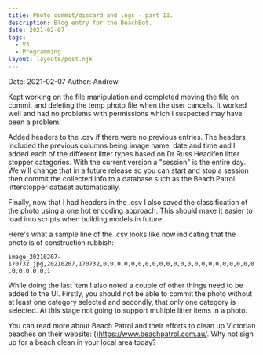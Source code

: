 ```yaml
---
title: Photo commit/discard and logs - part II.
description: Blog entry for the BeachBot.
date: 2021-02-07
tags:
  - V3
  - Programming
layout: layouts/post.njk
---
```

Date: 2021-02-07
Author: Andrew

Kept working on the file manipulation and completed moving the file on commit and deleting the temp photo file when the user cancels. It worked well and had no problems with permissions which I suspected may have been a problem.

Added headers to the .csv if there were no previous entries. The headers included the previous columns being image name, date and time and I added each of the different litter types based on Dr Russ Headifen litter stopper categories. With the current version a "session" is the entire day. We will change that in a future release so you can start and stop a session then commit the collected info to a database such as the Beach Patrol litterstopper dataset automatically.

Finally, now that I had headers in the .csv I also saved the classification of the photo using a one hot encoding approach. This should make it easier to load into scripts when building models in future.

Here's what a sample line of the .csv looks like now indicating that the photo is of construction rubbish:

<code>image_20210207-170732.jpg,20210207,170732,0,0,0,0,0,0,0,0,0,0,0,0,0,0,0,0,0,0,0,0,0,0,0,0,0,0,0,1</code>

While doing the last item I also noted a couple of other things need to be added to the UI. Firstly, you should not be able to commit the photo without at least one category selected and secondly, that only one category is selected. At this stage not going to support multiple litter items in a photo.

You can read more about Beach Patrol and their efforts to clean up Victorian beaches on their website:  (<A href="https://www.beachpatrol.com.au/">)https://www.beachpatrol.com.au/</A>. Why not sign up for a beach clean in your local area today?

